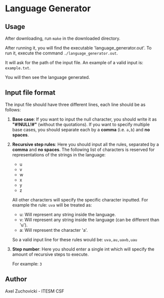 # Language Generator

## Usage

After downloading, run `make` in the downloaded directory.

After running it, you will find the executable 'language_generator.out'. To run it, execute the command `./language_generator.out`.

It will ask for the path of the input file. An example of a valid input is: `example.txt`.

You will then see the language generated. 

## Input file format

The input file should have three different lines, each line should be as follows:

1. __Base case__: If you want to input the null character, you should 
write it as **"#!NULL!#"** (without the quotations). If you want to specify multiple base cases, you should separate each by a **comma** (i.e. `a,b`) and **no spaces**. 

2. __Recursive step rules__: Here you should input all the rules, separated by a **comma** and **no spaces**. The following list of characters is reserved for representations of the strings in the language: 

    * u
    * v
    * w
    * x
    * y
    * z

    All other characters will specify the specific character inputted. 
    For example the rule: `uva` will be treated as:
    * u: Will represent any string inside the language.
    * v: Will represent any string inside the language (can be different than 'u').
    * a: Will represent the character 'a'.

    So a valid input line for these rules would be: `uva,au,uavb,uau`

3. __Step number__: Here you should enter a single int which will specify the amount of recursive steps to execute. 
    
    For example: `3`
    

 ## Author
 
 Axel Zuchovicki - ITESM CSF